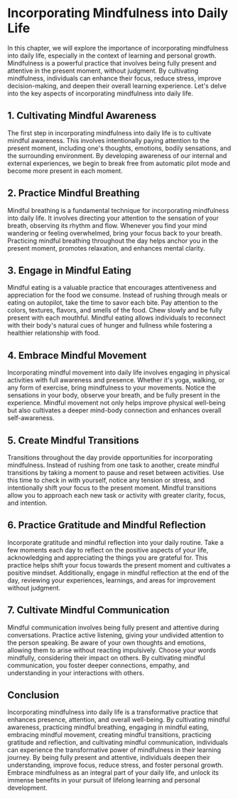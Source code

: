 # Incorporating Mindfulness into Daily Life

In this chapter, we will explore the importance of incorporating mindfulness into daily life, especially in the context of learning and personal growth. Mindfulness is a powerful practice that involves being fully present and attentive in the present moment, without judgment. By cultivating mindfulness, individuals can enhance their focus, reduce stress, improve decision-making, and deepen their overall learning experience. Let's delve into the key aspects of incorporating mindfulness into daily life.

## 1\. Cultivating Mindful Awareness

The first step in incorporating mindfulness into daily life is to cultivate mindful awareness. This involves intentionally paying attention to the present moment, including one's thoughts, emotions, bodily sensations, and the surrounding environment. By developing awareness of our internal and external experiences, we begin to break free from automatic pilot mode and become more present in each moment.

## 2\. Practice Mindful Breathing

Mindful breathing is a fundamental technique for incorporating mindfulness into daily life. It involves directing your attention to the sensation of your breath, observing its rhythm and flow. Whenever you find your mind wandering or feeling overwhelmed, bring your focus back to your breath. Practicing mindful breathing throughout the day helps anchor you in the present moment, promotes relaxation, and enhances mental clarity.

## 3\. Engage in Mindful Eating

Mindful eating is a valuable practice that encourages attentiveness and appreciation for the food we consume. Instead of rushing through meals or eating on autopilot, take the time to savor each bite. Pay attention to the colors, textures, flavors, and smells of the food. Chew slowly and be fully present with each mouthful. Mindful eating allows individuals to reconnect with their body's natural cues of hunger and fullness while fostering a healthier relationship with food.

## 4\. Embrace Mindful Movement

Incorporating mindful movement into daily life involves engaging in physical activities with full awareness and presence. Whether it's yoga, walking, or any form of exercise, bring mindfulness to your movements. Notice the sensations in your body, observe your breath, and be fully present in the experience. Mindful movement not only helps improve physical well-being but also cultivates a deeper mind-body connection and enhances overall self-awareness.

## 5\. Create Mindful Transitions

Transitions throughout the day provide opportunities for incorporating mindfulness. Instead of rushing from one task to another, create mindful transitions by taking a moment to pause and reset between activities. Use this time to check in with yourself, notice any tension or stress, and intentionally shift your focus to the present moment. Mindful transitions allow you to approach each new task or activity with greater clarity, focus, and intention.

## 6\. Practice Gratitude and Mindful Reflection

Incorporate gratitude and mindful reflection into your daily routine. Take a few moments each day to reflect on the positive aspects of your life, acknowledging and appreciating the things you are grateful for. This practice helps shift your focus towards the present moment and cultivates a positive mindset. Additionally, engage in mindful reflection at the end of the day, reviewing your experiences, learnings, and areas for improvement without judgment.

## 7\. Cultivate Mindful Communication

Mindful communication involves being fully present and attentive during conversations. Practice active listening, giving your undivided attention to the person speaking. Be aware of your own thoughts and emotions, allowing them to arise without reacting impulsively. Choose your words mindfully, considering their impact on others. By cultivating mindful communication, you foster deeper connections, empathy, and understanding in your interactions with others.

## Conclusion

Incorporating mindfulness into daily life is a transformative practice that enhances presence, attention, and overall well-being. By cultivating mindful awareness, practicing mindful breathing, engaging in mindful eating, embracing mindful movement, creating mindful transitions, practicing gratitude and reflection, and cultivating mindful communication, individuals can experience the transformative power of mindfulness in their learning journey. By being fully present and attentive, individuals deepen their understanding, improve focus, reduce stress, and foster personal growth. Embrace mindfulness as an integral part of your daily life, and unlock its immense benefits in your pursuit of lifelong learning and personal development.

